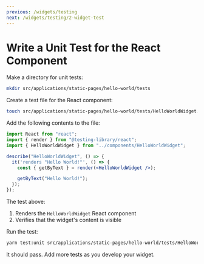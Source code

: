 ```yaml
---
previous: /widgets/testing
next: /widgets/testing/2-widget-test
---
```


# Write a Unit Test for the React Component

Make a directory for unit tests:

```sh
mkdir src/applications/static-pages/hello-world/tests
```

Create a test file for the React component:

```sh
touch src/applications/static-pages/hello-world/tests/HelloWorldWidget.unit.spec.jsx
```

Add the following contents to the file:

```jsx
import React from "react";
import { render } from "@testing-library/react";
import { HelloWorldWidget } from "../components/HelloWorldWidget";

describe("HelloWorldWidget", () => {
  it('renders "Hello World!"', () => {
    const { getByText } = render(<HelloWorldWidget />);

    getByText("Hello World!");
  });
});
```

The test above:

1. Renders the `HelloWorldWidget` React component
1. Verifies that the widget's content is visible

Run the test:

```sh
yarn test:unit src/applications/static-pages/hello-world/tests/HelloWorldWidget.unit.spec.jsx
```

It should pass. Add more tests as you develop your widget.
